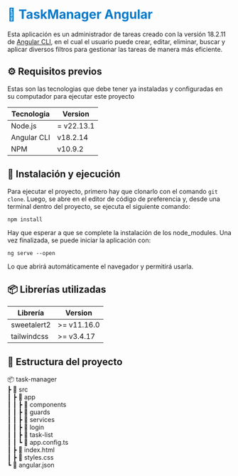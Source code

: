 <h1 style="color: #007acc;">📌 TaskManager Angular</h1>

Esta aplicación es un administrador de tareas creado con la versión 18.2.11 de [Angular CLI](https://github.com/angular/angular-cli), en el cual el usuario puede crear, editar, eliminar, buscar y aplicar diversos filtros para gestionar las tareas de manera más eficiente.

## ⚙️ Requisitos previos
Estas son las tecnologias que debe tener ya instaladas y configuradas en su computador para ejecutar este proyecto

| Tecnologia | Version | 
| ---------- | ----- |
| Node.js  | = v22.13.1 |
| Angular CLI | v18.2.14 |
| NPM | v10.9.2 |


## 🚀 Instalación y ejecución
Para ejecutar el proyecto, primero hay que clonarlo con el comando `git clone`. Luego, se abre en el editor de código de preferencia y, desde una terminal dentro del proyecto, se ejecuta el siguiente comando:

```
npm install
```
Hay que esperar a que se complete la instalación de los node_modules. Una vez finalizada, se puede iniciar la aplicación con:

```
ng serve --open
```

Lo que abrirá automáticamente el navegador y permitirá usarla.

## 📦 Librerías utilizadas

| Librería | Version | 
| ---------- | ----- |
| sweetalert2 | >= v11.16.0 |
| tailwindcss | >= v3.4.17 |

## 📂 Estructura del proyecto

📦 task-manager  
 ┣ 📂 src  
 ┃ ┣ 📂 app  
 ┃ ┃ ┣ 📂 components  
 ┃ ┃ ┣ 📂 guards  
 ┃ ┃ ┣ 📂 services  
 ┃ ┃ ┣ 📂 login  
 ┃ ┃ ┣ 📂 task-list  
 ┃ ┃ ┗ 📜 app.config.ts  
 ┃ ┣ 📜 index.html  
 ┃ ┣ 📜 styles.css  
 ┗ 📜 angular.json
